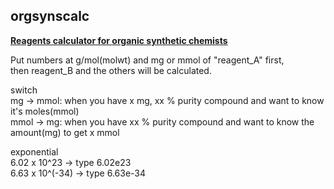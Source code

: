 ## orgsynscalc

[**Reagents calculator for organic synthetic chemists**](https://tsuchiya-ryo.github.io/orgsynscalc/)

Put numbers at g/mol(molwt) and mg or mmol of "reagent_A" first,\
then reagent_B and the others will be calculated.

switch\
  mg → mmol: when you have x mg, xx % purity compound and want to know it's moles(mmol)\
  mmol → mg: when you have xx % purity compound and want to know the amount(mg) to get x mmol

exponential\
  6.02 x 10^23 → type 6.02e23\
  6.63 x 10^(-34) → type 6.63e-34

